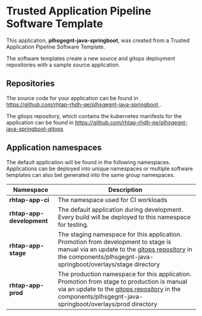 # Trusted Application Pipeline Software Template

This application, **plhsgegnt-java-springboot**, was created from a Trusted Application Pipeline Software Template.

The software templates create a new source and gitops deployment repositories with a sample source application. 

## Repositories

The source code for your application can be found in [https://github.com/rhtap-rhdh-qe/plhsgegnt-java-springboot ](https://github.com/rhtap-rhdh-qe/plhsgegnt-java-springboot ).
 
The gitops repository, which contains the kubernetes manifests for the application can be found in 
[https://github.com/rhtap-rhdh-qe/plhsgegnt-java-springboot-gitops ](https://github.com/rhtap-rhdh-qe/plhsgegnt-java-springboot-gitops ) 

## Application namespaces 

The default application will be found in the following namespaces. Applications can be deployed into unique namespaces or multiple software templates can also bet generated into the same group namespaces.  

|  Namespace   |  Description   |  
| -------- | -------- |
| **rhtap-app-ci** | The namespace used for CI workloads |
| **rhtap-app-development** | The default application during development. Every build will be deployed to this namespace for testing. |
| **rhtap-app-stage** | The staging namespace for this application. Promotion from development to stage is manual via an update to the [gitops repository](https://github.com/rhtap-rhdh-qe/plhsgegnt-java-springboot-gitops ) in the components/plhsgegnt-java-springboot/overlays/stage directory |
| **rhtap-app-prod** | The production namespace for this application. Promotion from stage to production is manual via an update to the [gitops repository](https://github.com/rhtap-rhdh-qe/plhsgegnt-java-springboot-gitops ) in the components/plhsgegnt-java-springboot/overlays/prod directory |
